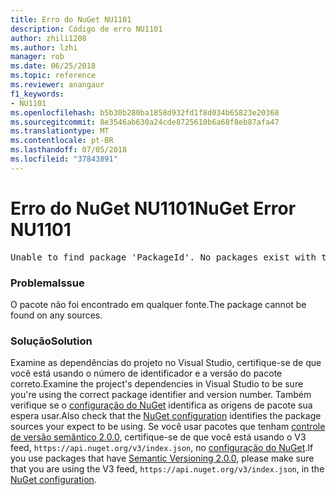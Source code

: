 ```yaml
---
title: Erro do NuGet NU1101
description: Código de erro NU1101
author: zhili1208
ms.author: lzhi
manager: rob
ms.date: 06/25/2018
ms.topic: reference
ms.reviewer: anangaur
f1_keywords:
- NU1101
ms.openlocfilehash: b5b30b280ba1858d932fd1f8d034b65823e20368
ms.sourcegitcommit: 8e3546ab630a24cde8725610b6a68f8eb87afa47
ms.translationtype: MT
ms.contentlocale: pt-BR
ms.lasthandoff: 07/05/2018
ms.locfileid: "37843891"
---
```

# <a name="nuget-error-nu1101"></a><span data-ttu-id="43a07-103">Erro do NuGet NU1101</span><span class="sxs-lookup"><span data-stu-id="43a07-103">NuGet Error NU1101</span></span>

<pre>Unable to find package 'PackageId'. No packages exist with this id in source(s): 'sourceA', 'sourceB', 'sourceC'</pre>

### <a name="issue"></a><span data-ttu-id="43a07-104">Problema</span><span class="sxs-lookup"><span data-stu-id="43a07-104">Issue</span></span>
<span data-ttu-id="43a07-105">O pacote não foi encontrado em qualquer fonte.</span><span class="sxs-lookup"><span data-stu-id="43a07-105">The package cannot be found on any sources.</span></span>

### <a name="solution"></a><span data-ttu-id="43a07-106">Solução</span><span class="sxs-lookup"><span data-stu-id="43a07-106">Solution</span></span>
<span data-ttu-id="43a07-107">Examine as dependências do projeto no Visual Studio, certifique-se de que você está usando o número de identificador e a versão do pacote correto.</span><span class="sxs-lookup"><span data-stu-id="43a07-107">Examine the project's dependencies in Visual Studio to be sure you're using the correct package identifier and version number.</span></span> <span data-ttu-id="43a07-108">Também verifique se o [configuração do NuGet](../../consume-packages/Configuring-NuGet-Behavior.md) identifica as origens de pacote sua espera usar.</span><span class="sxs-lookup"><span data-stu-id="43a07-108">Also check that the [NuGet configuration](../../consume-packages/Configuring-NuGet-Behavior.md) identifies the package sources your expect to be using.</span></span> <span data-ttu-id="43a07-109">Se você usar pacotes que tenham [controle de versão semântico 2.0.0](../../reference/package-versioning.md#semantic-versioning-200), certifique-se de que você está usando o V3 feed, `https://api.nuget.org/v3/index.json`, no [configuração do NuGet](../../consume-packages/Configuring-NuGet-Behavior.md).</span><span class="sxs-lookup"><span data-stu-id="43a07-109">If you use packages that have [Semantic Versioning 2.0.0](../../reference/package-versioning.md#semantic-versioning-200), please make sure that you are using the V3 feed, `https://api.nuget.org/v3/index.json`, in the [NuGet configuration](../../consume-packages/Configuring-NuGet-Behavior.md).</span></span>